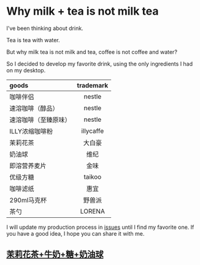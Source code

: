 # Why milk + tea is not milk tea

I've been thinking about drink.

Tea is tea with water.

But why milk tea is not milk and tea, coffee is not coffee and water?

So I decided to develop my favorite drink, using the only ingredients I had on my desktop.

| goods | trademark |
| :-- | :---: |
| 咖啡伴侣 | nestle |
| 速溶咖啡（醇品） | nestle |
| 速溶咖啡（至臻原味） | nestle |
| ILLY浓缩咖啡粉| illycaffe |
| 茉莉花茶 | 大白豪 |
| 奶油球 | 维纪 |
| 即溶营养麦片 | 金味 |
| 优级方糖 | taikoo |
| 咖啡滤纸 | 惠宜 |
| 290ml马克杯 | 野兽派 |
| 茶勺 | LORENA |

I will update my production process in [issues](https://github.com/xiaohuoni/How-to-make-a-good-drink/issues) until I find my favorite one.
If you have a good idea, I hope you can share it with me.

## [茉莉花茶+牛奶+糖+奶油球](https://github.com/xiaohuoni/How-to-make-a-good-drink/issues/1)
